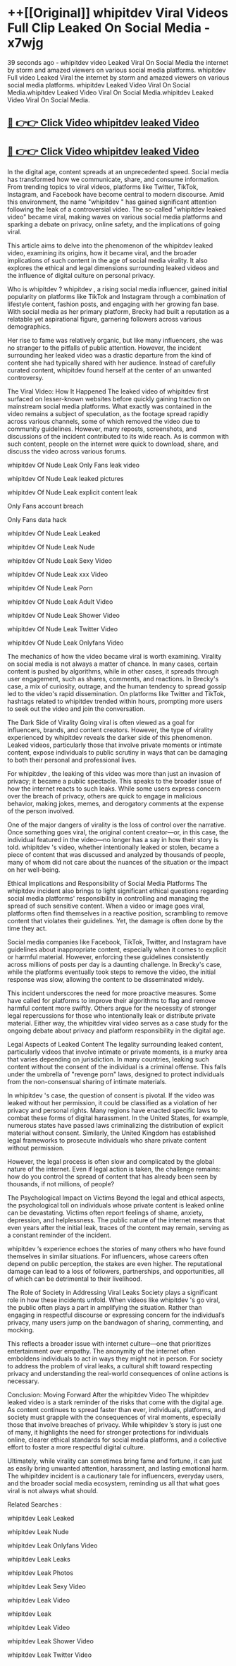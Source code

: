 # ++[[Original]] whipitdev  Viral Videos Full Clip Leaked On Social Media - x7wjg<br>

39 seconds ago - whipitdev  video Leaked Viral On Social Media the internet by storm and amazed viewers on various social media platforms.
whipitdev  Full video Leaked Viral the internet by storm and amazed viewers on various social media platforms. whipitdev  Leaked Video Viral On Social Media.whipitdev  Leaked Video Viral On Social Media.whipitdev  Leaked Video Viral On Social Media.<br>


## [🔴 👉👉 Click Video whipitdev  leaked Video ](https://onlyclips.site?title=whipitdev_&ref=git)

## [🔴 👉👉 Click Video whipitdev  leaked Video ](https://onlyclips.site?title=whipitdev_&ref=git)

In the digital age, content spreads at an unprecedented speed. Social media has transformed how we communicate, share, and consume information. From trending topics to viral videos, platforms like Twitter, TikTok, Instagram, and Facebook have become central to modern discourse. Amid this environment, the name "whipitdev " has gained significant attention following the leak of a controversial video. The so-called "whipitdev  leaked video" became viral, making waves on various social media platforms and sparking a debate on privacy, online safety, and the implications of going viral.

This article aims to delve into the phenomenon of the whipitdev  leaked video, examining its origins, how it became viral, and the broader implications of such content in the age of social media virality. It also explores the ethical and legal dimensions surrounding leaked videos and the influence of digital culture on personal privacy.

Who is whipitdev ?
whipitdev , a rising social media influencer, gained initial popularity on platforms like TikTok and Instagram through a combination of lifestyle content, fashion posts, and engaging with her growing fan base. With social media as her primary platform, Brecky had built a reputation as a relatable yet aspirational figure, garnering followers across various demographics.

Her rise to fame was relatively organic, but like many influencers, she was no stranger to the pitfalls of public attention. However, the incident surrounding her leaked video was a drastic departure from the kind of content she had typically shared with her audience. Instead of carefully curated content, whipitdev  found herself at the center of an unwanted controversy.

The Viral Video: How It Happened
The leaked video of whipitdev  first surfaced on lesser-known websites before quickly gaining traction on mainstream social media platforms. What exactly was contained in the video remains a subject of speculation, as the footage spread rapidly across various channels, some of which removed the video due to community guidelines. However, many reposts, screenshots, and discussions of the incident contributed to its wide reach. As is common with such content, people on the internet were quick to download, share, and discuss the video across various forums.

whipitdev  Of Nude Leak Only Fans leak video

whipitdev  Of Nude Leak leaked pictures

whipitdev  Of Nude Leak explicit content leak

Only Fans account breach

Only Fans data hack

whipitdev  Of Nude Leak Leaked

whipitdev  Of Nude Leak Nude

whipitdev  Of Nude Leak Sexy Video

whipitdev  Of Nude Leak xxx Video

whipitdev  Of Nude Leak Porn

whipitdev  Of Nude Leak Adult Video

whipitdev  Of Nude Leak Shower Video

whipitdev  Of Nude Leak Twitter Video

whipitdev  Of Nude Leak Onlyfans Video

The mechanics of how the video became viral is worth examining. Virality on social media is not always a matter of chance. In many cases, certain content is pushed by algorithms, while in other cases, it spreads through user engagement, such as shares, comments, and reactions. In Brecky's case, a mix of curiosity, outrage, and the human tendency to spread gossip led to the video's rapid dissemination. On platforms like Twitter and TikTok, hashtags related to whipitdev  trended within hours, prompting more users to seek out the video and join the conversation.

The Dark Side of Virality
Going viral is often viewed as a goal for influencers, brands, and content creators. However, the type of virality experienced by whipitdev  reveals the darker side of this phenomenon. Leaked videos, particularly those that involve private moments or intimate content, expose individuals to public scrutiny in ways that can be damaging to both their personal and professional lives.

For whipitdev , the leaking of this video was more than just an invasion of privacy; it became a public spectacle. This speaks to the broader issue of how the internet reacts to such leaks. While some users express concern over the breach of privacy, others are quick to engage in malicious behavior, making jokes, memes, and derogatory comments at the expense of the person involved.

One of the major dangers of virality is the loss of control over the narrative. Once something goes viral, the original content creator—or, in this case, the individual featured in the video—no longer has a say in how their story is told. whipitdev 's video, whether intentionally leaked or stolen, became a piece of content that was discussed and analyzed by thousands of people, many of whom did not care about the nuances of the situation or the impact on her well-being.

Ethical Implications and Responsibility of Social Media Platforms
The whipitdev  incident also brings to light significant ethical questions regarding social media platforms' responsibility in controlling and managing the spread of such sensitive content. When a video or image goes viral, platforms often find themselves in a reactive position, scrambling to remove content that violates their guidelines. Yet, the damage is often done by the time they act.

Social media companies like Facebook, TikTok, Twitter, and Instagram have guidelines about inappropriate content, especially when it comes to explicit or harmful material. However, enforcing these guidelines consistently across millions of posts per day is a daunting challenge. In Brecky's case, while the platforms eventually took steps to remove the video, the initial response was slow, allowing the content to be disseminated widely.

This incident underscores the need for more proactive measures. Some have called for platforms to improve their algorithms to flag and remove harmful content more swiftly. Others argue for the necessity of stronger legal repercussions for those who intentionally leak or distribute private material. Either way, the whipitdev  viral video serves as a case study for the ongoing debate about privacy and platform responsibility in the digital age.

Legal Aspects of Leaked Content
The legality surrounding leaked content, particularly videos that involve intimate or private moments, is a murky area that varies depending on jurisdiction. In many countries, leaking such content without the consent of the individual is a criminal offense. This falls under the umbrella of "revenge porn" laws, designed to protect individuals from the non-consensual sharing of intimate materials.

In whipitdev 's case, the question of consent is pivotal. If the video was leaked without her permission, it could be classified as a violation of her privacy and personal rights. Many regions have enacted specific laws to combat these forms of digital harassment. In the United States, for example, numerous states have passed laws criminalizing the distribution of explicit material without consent. Similarly, the United Kingdom has established legal frameworks to prosecute individuals who share private content without permission.

However, the legal process is often slow and complicated by the global nature of the internet. Even if legal action is taken, the challenge remains: how do you control the spread of content that has already been seen by thousands, if not millions, of people?

The Psychological Impact on Victims
Beyond the legal and ethical aspects, the psychological toll on individuals whose private content is leaked online can be devastating. Victims often report feelings of shame, anxiety, depression, and helplessness. The public nature of the internet means that even years after the initial leak, traces of the content may remain, serving as a constant reminder of the incident.

whipitdev ’s experience echoes the stories of many others who have found themselves in similar situations. For influencers, whose careers often depend on public perception, the stakes are even higher. The reputational damage can lead to a loss of followers, partnerships, and opportunities, all of which can be detrimental to their livelihood.

The Role of Society in Addressing Viral Leaks
Society plays a significant role in how these incidents unfold. When videos like whipitdev 's go viral, the public often plays a part in amplifying the situation. Rather than engaging in respectful discourse or expressing concern for the individual’s privacy, many users jump on the bandwagon of sharing, commenting, and mocking.

This reflects a broader issue with internet culture—one that prioritizes entertainment over empathy. The anonymity of the internet often emboldens individuals to act in ways they might not in person. For society to address the problem of viral leaks, a cultural shift toward respecting privacy and understanding the real-world consequences of online actions is necessary.

Conclusion: Moving Forward After the whipitdev  Video
The whipitdev  leaked video is a stark reminder of the risks that come with the digital age. As content continues to spread faster than ever, individuals, platforms, and society must grapple with the consequences of viral moments, especially those that involve breaches of privacy. While whipitdev ’s story is just one of many, it highlights the need for stronger protections for individuals online, clearer ethical standards for social media platforms, and a collective effort to foster a more respectful digital culture.

Ultimately, while virality can sometimes bring fame and fortune, it can just as easily bring unwanted attention, harassment, and lasting emotional harm. The whipitdev  incident is a cautionary tale for influencers, everyday users, and the broader social media ecosystem, reminding us all that what goes viral is not always what should.

Related Searches :

whipitdev  Leak Leaked

whipitdev  Leak Nude

whipitdev  Leak Onlyfans Video

whipitdev  Leak Leaks

whipitdev  Leak Photos

whipitdev  Leak Sexy Video

whipitdev  Leak Video

whipitdev  Leak

whipitdev  Leak Video

whipitdev  Leak Shower Video

whipitdev  Leak Twitter Video

